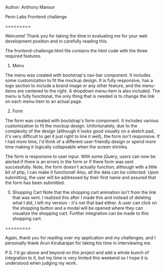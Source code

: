 Author: Anthony Mansur

Penn Labs Frontend challenge 

=========

Welcome! Thank you for taking the time in evaluating me for your web development position and in carefully reading this. 

The frontend-challenge.html file contains the html code with the three required features.

1. Menu 

The menu was created with bootstrap's nav-bar component. It includes some customization to fit the mockup design. It is fully responsive, has a logo section to include a brand image or any other feature, and the menu-items are centered to the right. A dropdown menu-item is also included. The menu is fully functional, the only thing that is needed is to change the link on each menu-item to an actual page.


2. Form

The form was created with bootstrap's form component. It includes various customization to fit the mockup design. Unfortunately, due to the complexity of the design (although it looks good visually on a sketch pad, it's very difficult to get it just right to line it well), the form isn't responsive. If I had more time, I'd think of a different user-friendly design or spend more time making it logically collapsable when the screen shrinks. 

The form is responsive to user input.  With some jQuery, users can now be alerted if there is an errors in the form or if there form was sent successfully. Note, the form doesn't actually function; although with a little bit of php, I can make it functional! Also, all the data can be collected. Upon submitting, the user will be addressed by their first name and assured that the form has been submitted.


3. Shopping Cart
Note that the shopping cart animation isn't from the link that was sent. I realized this after I made this and instead of deleting what I did, I left my version - it's not that bad either. A user can click on the shopping button and a modal will be opened where they can visualize the shopping cart. Further integration can be made to this shopping cart.

=========

Again, thank you for reading over my application and my challenges, and I personally thank Arun Kirubarajan for taking his time in interviewing me.

P.S. I'd go above and beyond on this project and add a whole bunch of integration to it, but my time is very limited this weekend so I hope it is understood when judging my work.

